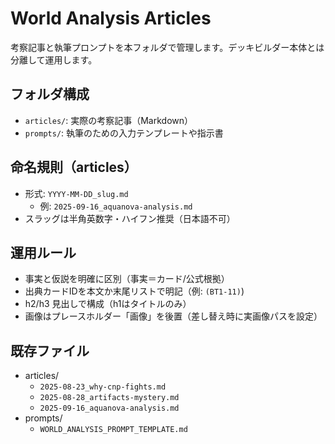 # World Analysis Articles

考察記事と執筆プロンプトを本フォルダで管理します。デッキビルダー本体とは分離して運用します。

## フォルダ構成
- `articles/`: 実際の考察記事（Markdown）
- `prompts/`: 執筆のための入力テンプレートや指示書

## 命名規則（articles）
- 形式: `YYYY-MM-DD_slug.md`
  - 例: `2025-09-16_aquanova-analysis.md`
- スラッグは半角英数字・ハイフン推奨（日本語不可）

## 運用ルール
- 事実と仮説を明確に区別（事実＝カード/公式根拠）
- 出典カードIDを本文か末尾リストで明記（例: `(BT1-11)`)
- h2/h3 見出しで構成（h1はタイトルのみ）
- 画像はプレースホルダー「画像」を後置（差し替え時に実画像パスを設定）

## 既存ファイル
- articles/
  - `2025-08-23_why-cnp-fights.md`
  - `2025-08-28_artifacts-mystery.md`
  - `2025-09-16_aquanova-analysis.md`
- prompts/
  - `WORLD_ANALYSIS_PROMPT_TEMPLATE.md`
